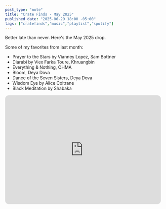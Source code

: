 ```yaml
---
post_type: "note" 
title: "Crate Finds - May 2025"
published_date: "2025-06-29 18:00 -05:00"
tags: ["cratefinds","music","playlist","spotify"]
---
```


Better late than never. Here's the May 2025 drop.

Some of my favorites from last month:

- Prayer to the Stars by Vianney Lopez, Sam Bottner
- Diarabi by Viex Farka Toure, Khruangbin
- Everything & Nothing, OHMA
- Bloom, Deya Dova
- Dance of the Seven Sisters, Deya Dova
- Wisdom Eye by Alice Coltrane
- Black Meditation by Shabaka

<iframe style="border-radius:12px" src="https://open.spotify.com/embed/playlist/0ETG3ZcVXCPqgHN4xFQ8qN" width="100%" height="352" frameBorder="0" allowfullscreen="" allow="autoplay; clipboard-write; encrypted-media; fullscreen; picture-in-picture" loading="lazy"></iframe>